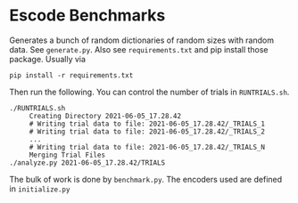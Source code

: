 # Escode Benchmarks

Generates a bunch of random dictionaries of random sizes with random data. See `generate.py`. Also see `requirements.txt` and pip install those package. Usually via

```shell
pip install -r requirements.txt
```

Then run the following. You can control the number of trials in `RUNTRIALS.sh`.

```shell
./RUNTRIALS.sh
     Creating Directory 2021-06-05_17.28.42
     # Writing trial data to file: 2021-06-05_17.28.42/_TRIALS_1
     # Writing trial data to file: 2021-06-05_17.28.42/_TRIALS_2
     ...
     # Writing trial data to file: 2021-06-05_17.28.42/_TRIALS_N
     Merging Trial Files
./analyze.py 2021-06-05_17.28.42/TRIALS
```

The bulk of work is done by `benchmark.py`. The encoders used are defined in `initialize.py`
